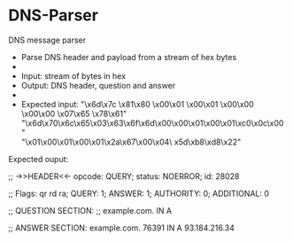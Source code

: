 # DNS-Parser
DNS message parser
 * Parse DNS header and payload from a stream of hex bytes
 * 
 * Input: stream of bytes in hex
 * Output: DNS header, question and answer
 *
 * Expected input: 
 "\x6d\x7c \x81\x80 \x00\x01 \x00\x01 \x00\x00 \x00\x00 \x07\x65 \x78\x61" \
"\x6d\x70\x6c\x65\x03\x63\x6f\x6d\x00\x00\x01\x00\x01\xc0\x0c\x00" \
"\x01\x00\x01\x00\x01\x2a\x67\x00\x04\ x5d\xb8\xd8\x22"
	
Expected ouput:

;; ->>HEADER<<- opcode: QUERY; status: NOERROR; id: 28028

;; Flags: qr rd ra; QUERY: 1; ANSWER: 1; AUTHORITY: 0; ADDITIONAL: 0

;; QUESTION SECTION:
;; example.com.                 IN      A

;; ANSWER SECTION:
example.com.            76391   IN      A       93.184.216.34

